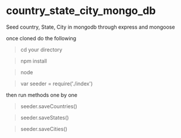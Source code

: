 # country_state_city_mongo_db
Seed country, State, City in mongodb through express and mongoose

once cloned do the following

> cd your directory

> npm install

> node

> var seeder = require('./index')

then run methods one by one

> seeder.saveCountries()

> seeder.saveStates()

> seeder.saveCities()
